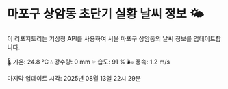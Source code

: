 
# 마포구 상암동 초단기 실황 날씨 정보 🌤️

이 리포지토리는 기상청 API를 사용하여 서울 마포구 상암동의 날씨 정보를 업데이트합니다. 

🌡️ 기온: 24.8 ℃
💧 강수량: 0 mm
💦 습도: 91 %
🌬️ 풍속: 1.2 m/s

마지막 업데이트 시각: 2025년 08월 13일 22시 29분    
